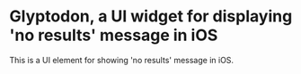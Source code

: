# Glyptodon, a UI widget for displaying 'no results' message in iOS

This is a UI element for showing 'no results' message in iOS.